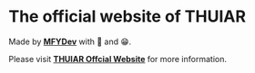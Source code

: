 # The official website of THUIAR 

Made by **[MFYDev](https://github.com/MFYDev)** with 💖 and 😁.

Please visit **[THUIAR Offcial Website](https://thuiar.github.io)** for more information.
